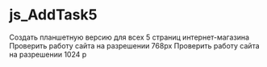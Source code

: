 # js_AddTask5

Создать планшетную версию для всех 5 страниц интернет-магазина
Проверить работу сайта на разрешении 768px
Проверить работу сайта на разрешении 1024 p
